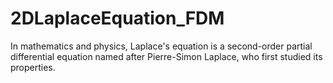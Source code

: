 # 2DLaplaceEquation_FDM
In mathematics and physics, Laplace's equation is a second-order partial differential equation named after Pierre-Simon Laplace, who first studied its properties.
